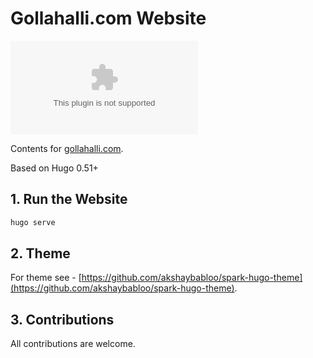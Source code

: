 # Gollahalli.com Website

[![Build Status](https://dev.azure.com/akshay-raj-gollahalli/gollahalli.com/_apis/build/status/akshaybabloo.gollahalli.com?branchName=master)](https://dev.azure.com/akshay-raj-gollahalli/gollahalli.com/_build/latest?definitionId=1&branchName=master)

Contents for [gollahalli.com](https://www.gollahalli.com).

Based on Hugo 0.51+

## 1. Run the Website

```md
hugo serve
```

## 2. Theme

For theme see - [https://github.com/akshaybabloo/spark-hugo-theme](https://github.com/akshaybabloo/spark-hugo-theme).

## 3. Contributions

All contributions are welcome.
